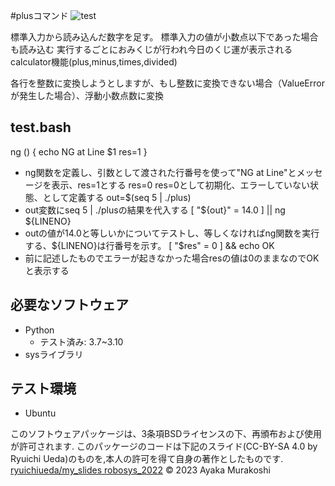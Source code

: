 #plusコマンド
![test](https://github.com/ayamaruu/robosys2023/actions/workflows/test.yml/badge.svg)

標準入力から読み込んだ数字を足す。
標準入力の値が小数点以下であった場合も読み込む
実行するごとにおみくじが行われ今日のくじ運が表示される
calculator機能(plus,minus,times,divided)


各行を整数に変換しようとしますが、もし整数に変換できない場合（ValueErrorが発生した場合）、浮動小数点数に変換

## test.bash
ng () { echo NG at Line $1  res=1 }
* ng関数を定義し、引数として渡された行番号を使って"NG at Line"とメッセージを表示、res=1とする
res=0
res=0として初期化、エラーしていない状態、として定義する
out=$(seq 5 | ./plus)
* out変数にseq 5 | ./plusの結果を代入する
[ "${out}" = 14.0 ] || ng ${LINENO}
* outの値が14.0と等しいかについてテストし、等しくなければng関数を実行する、${LINENO}は行番号を示す。
[ "$res" = 0 ] && echo OK
* 前に記述したものでエラーが起きなかった場合resの値は0のままなのでOKと表示する

## 必要なソフトウェア
* Python
  * テスト済み: 3.7~3.10
* sysライブラリ

## テスト環境
* Ubuntu

このソフトウェアパッケージは、3条項BSDライセンスの下、再頒布および使用が許可されます.
このパッケージのコードは下記のスライド(CC-BY-SA 4.0 by Ryuichi Ueda)のものを,本人の許可を得て自身の著作としたものです.
[ryuichiueda/my_slides robosys_2022](http://githb.com/ryuichiueda/my_slides/tree/master/robosys_2022)
© 2023 Ayaka Murakoshi
